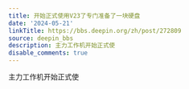 ```yaml
---
title: 开始正式使用V23了专门准备了一块硬盘
date: '2024-05-21'
linkTitle: https://bbs.deepin.org/zh/post/272809
source: deepin_bbs
description: 主力工作机开始正式使
disable_comments: true
---
```

主力工作机开始正式使
